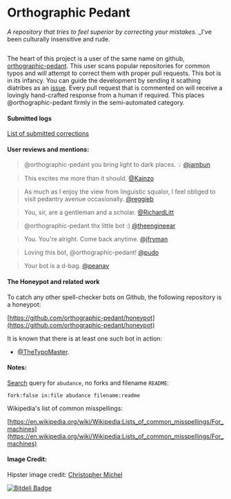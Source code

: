 # Orthographic Pedant
_A repository that tries to feel superior by correcting your mistakes._
_I've been culturally insensitive and rude.
  
<p align="center"><img src="https://raw.githubusercontent.com/thoppe/orthographic-pedant/master/images/hipster.jpg?raw=true" alt=""/></p>

The heart of this project is a user of the same name on github, [orthographic-pedant](https://github.com/orthographic-pedant).
This user scans popular repositories for common typos and will attempt to correct them with proper pull requests.
This bot is in its infancy. You can guide the development by sending it scathing diatribes as an [issue](https://github.com/thoppe/orthographic-pedant/issues/new).
Every pull request that is commented on will receive a lovingly hand-crafted response from a human if required. This places @orthographic-pedant firmly in the semi-automated category.

#### Submitted logs

[List of submitted corrections](logs/submitted.log)

#### User reviews and mentions:

> @orthographic-pedant you bring light to dark places. :bulb: [@jambun](https://github.com/hudmol/archivesspace/pull/786#issuecomment-144568493)

> This excites me more than it should. [@Kainzo](https://github.com/MilkBowl/Vault/pull/632#issuecomment-144826246)

> As much as I enjoy the view from linguistic squalor, I feel obliged to visit pedantry avenue occasionally. [@reggieb](https://github.com/reggieb/indulgence/pull/2)

> You, sir, are a gentleman and a scholar. [@RichardLitt](https://github.com/k88hudson/git-flight-rules/pull/91#issuecomment-144483181)

> @orthographic-pedant thx little bot :) [@theengineear](https://github.com/plotly/postMessage-API/pull/2)

> You. You're alright. Come back anytime. [@jfryman](https://github.com/StackStorm/st2workroom/pull/121)

> Loving this bot, @orthographic-pedant! [@pudo](https://github.com/pudo/apikit/pull/1#issuecomment-143965254)

>  Your bot is a d-bag. [@peanav](https://github.com/peanav/LESS-Presentation/pull/1)

#### The Honeypot and related work

To catch any other spell-checker bots on Github, the following repository is a honeypot:
  
[https://github.com/orthographic-pedant/honeypot](https://github.com/orthographic-pedant/honeypot)
  
It is known that there is at least one such bot in action:

+ [@TheTypoMaster](https://github.com/TheTypoMaster).  

#### Notes:

[Search](https://github.com/search?utf8=%E2%9C%93&q=fork%3Afalse+in%3Afile+abudance+filename%3Areadme&type=Code&ref=searchresults) query for `abudance`, no forks and filename `README`:

    fork:false in:file abudance filename:readme

Wikipedia's list of common misspellings:

[https://en.wikipedia.org/wiki/Wikipedia:Lists_of_common_misspellings/For_machines](https://en.wikipedia.org/wiki/Wikipedia:Lists_of_common_misspellings/For_machines)

#### Image Credit:

Hipster image credit: [Christopher Michel](https://flic.kr/p/fn9wCy)






[![Bitdeli Badge](https://d2weczhvl823v0.cloudfront.net/thoppe/orthographic-pedant/trend.png)](https://bitdeli.com/free "Bitdeli Badge")

